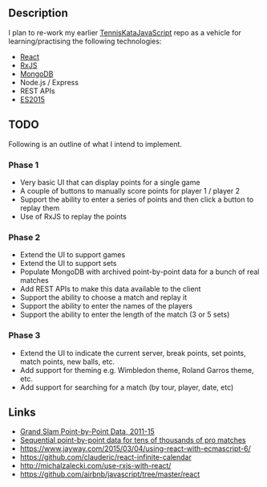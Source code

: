 
## Description

I plan to re-work my earlier [TennisKataJavaScript](https://github.com/taylorjg/TennisKataJavaScript)
repo as a vehicle for learning/practising the following technologies: 

* [React](https://facebook.github.io/react/)
* [RxJS](https://github.com/Reactive-Extensions/RxJS)
* [MongoDB](https://docs.mongodb.com/ecosystem/drivers/node-js/)
* Node.js / Express
* REST APIs
* [ES2015](https://babeljs.io/docs/learn-es2015/)

## TODO

Following is an outline of what I intend to implement.

### Phase 1

* Very basic UI that can display points for a single game
* A couple of buttons to manually score points for player 1 / player 2
* Support the ability to enter a series of points and then click a button to replay them
* Use of RxJS to replay the points

### Phase 2

* Extend the UI to support games
* Extend the UI to support sets
* Populate MongoDB with archived point-by-point data for a bunch of real matches
* Add REST APIs to make this data available to the client
* Support the ability to choose a match and replay it
* Support the ability to enter the names of the players
* Support the ability to enter the length of the match (3 or 5 sets)

### Phase 3

* Extend the UI to indicate the current server, break points, set points, match points, new balls, etc.
* Add support for theming e.g. Wimbledon theme, Roland Garros theme, etc.
* Add support for searching for a match (by tour, player, date, etc)  

## Links

* [Grand Slam Point-by-Point Data, 2011-15](https://github.com/JeffSackmann/tennis_slam_pointbypoint)
* [Sequential point-by-point data for tens of thousands of pro matches](https://github.com/JeffSackmann/tennis_pointbypoint)
* https://www.jayway.com/2015/03/04/using-react-with-ecmascript-6/
* https://github.com/clauderic/react-infinite-calendar
* http://michalzalecki.com/use-rxjs-with-react/
* https://github.com/airbnb/javascript/tree/master/react

